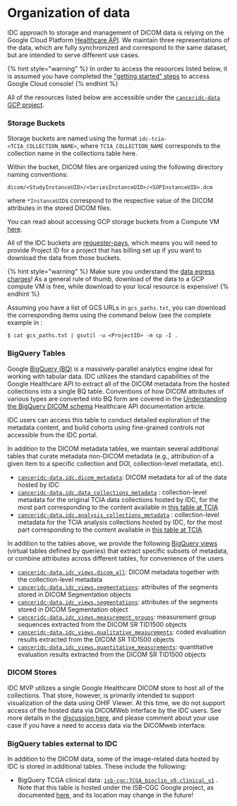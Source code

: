 # Organization of data

IDC approach to storage and management of DICOM data is relying on the Google Cloud Platform [Healthcare API](https://cloud.google.com/healthcare/docs/how-tos/dicom). We maintain three representations of the data, which are fully synchronized and correspond to the same dataset, but are intended to serve different use cases.

{% hint style="warning" %}
In order to access the resources listed below, it is assumed you have completed the ["getting started" steps](../introduction/getting-started-with-gcp.md) to access Google Cloud console!
{% endhint %}

All of the resources listed below are accessible under the [`canceridc-data` GCP project](https://console.cloud.google.com/home/dashboard?project=canceridc-data).

### Storage Buckets

Storage buckets are named using the format `idc-tcia-<TCIA_COLLECTION_NAME>`, where `TCIA_COLLECTION_NAME` corresponds to the collection name in the collections table here.

Within the bucket, DICOM files are organized using the following directory naming conventions:

`dicom/<StudyInstanceUID>/<SeriesInstanceUID>/<SOPInstanceUID>.dcm`

where `*InstanceUID`s correspond to the respective value of the DICOM attributes in the stored DICOM files.

You can read about accessing GCP storage buckets from a Compute VM [here](https://cloud.google.com/compute/docs/disks/gcs-buckets).

All of the IDC buckets are [requester-pays](https://cloud.google.com/storage/docs/requester-pays), which means you will need to provide Project ID for a project that has billing set up if you want to download the data from those buckets. 

{% hint style="warning" %}
Make sure you understand the [data egress charges](https://cloud.google.com/storage/pricing#network-buckets)! As a general rule of thumb, download of the data to a GCP compute VM is free, while download to your local resource is expensive!
{% endhint %}

Assuming you have a list of GCS URLs in `gcs_paths.txt`, you can download the corresponding items using the command below \(see the complete example in :

```text
$ cat gcs_paths.txt | gsutil -u <ProjectID> -m cp -I .
```

### BigQuery Tables

Google [BigQuery \(BQ\)](https://cloud.google.com/bigquery) is a massively-parallel analytics engine ideal for working with tabular data. IDC utilizes the standard capabilities of the Google Healthcare API to extract all of the DICOM metadata from the hosted collections into a single BQ table. Conventions of how DICOM attributes of various types are converted into BQ form are covered in the [Understanding the BigQuery DICOM schema](https://cloud.google.com/healthcare/docs/how-tos/dicom-bigquery-schema) Healthcare API documentation article.

IDC users can access this table to conduct detailed exploration of the metadata content, and build cohorts using fine-grained controls not accessible from the IDC portal.

In addition to the DICOM metadata tables, we maintain several additional tables that curate metadata non-DICOM metadata \(e.g., attribution of a given item to a specific collection and DOI, collection-level metadata, etc\).

* [`canceridc-data.idc.dicom_metadata`](https://console.cloud.google.com/bigquery?project=canceridc-data&p=canceridc-data&d=idc&t=dicom_metadata&page=table): DICOM metadata for all of the data hosted by IDC
* [`canceridc-data.idc.data_collections_metadata`](https://console.cloud.google.com/bigquery?project=canceridc-data&p=canceridc-data&d=idc&t=data_collections_metadata&page=table) : collection-level metadata for the original TCIA data collections hosted by IDC, for the most part corresponding to the content available in [this table at TCIA](https://www.cancerimagingarchive.net/collections/)
* [`canceridc-data.idc.analysis_collections_metadata`](https://console.cloud.google.com/bigquery?project=canceridc-data&p=canceridc-data&d=idc&t=data_collections_metadata&page=table) : collection-level metadata for the TCIA analysis collections hosted by IDC, for the most part corresponding to the content available in [this table at TCIA](https://www.cancerimagingarchive.net/tcia-analysis-results/)

In addition to the tables above, we provide the following [BigQuery views](https://cloud.google.com/bigquery/docs/views-intro) \(virtual tables defined by queries\) that extract specific subsets of metadata, or combine attributes across different tables, for convenience of the users

* [`canceridc-data.idc_views.dicom_all`](https://console.cloud.google.com/bigquery?project=canceridc-data&p=canceridc-data&d=idc_views&t=dicom_all&page=table): DICOM metadata together with the collection-level metadata
* [`canceridc-data.idc_views.segmentations`](https://console.cloud.google.com/bigquery?project=canceridc-data&p=canceridc-data&d=idc&t=data_collections_metadata&page=table): attributes of the segments stored in DICOM Segmentation objects
* [`canceridc-data.idc_views.segmentations`](https://console.cloud.google.com/bigquery?project=canceridc-data&p=canceridc-data&d=idc&t=data_collections_metadata&page=table): attributes of the segments stored in DICOM Segmentation object
* [`canceridc-data.idc_views.measurement_groups`](https://console.cloud.google.com/bigquery?project=canceridc-data&p=canceridc-data&d=idc_views&t=measurement_groups&page=table): measurement group sequences extracted from the DICOM SR TID1500 objects
* [`canceridc-data.idc_views.qualitative_measurements`](https://console.cloud.google.com/bigquery?project=canceridc-data&p=canceridc-data&d=idc_views&t=qualitative_measurements&page=table): coded evaluation results extracted from the DICOM SR TID1500 objects
* [`canceridc-data.idc_views.quantitative_measurements`](https://console.cloud.google.com/bigquery?project=canceridc-data&p=canceridc-data&d=idc_views&t=quantitative_measurements&page=table): quantitative evaluation results extracted from the DICOM SR TID1500 objects

### DICOM Stores

IDC MVP utilizes a single Google Healthcare DICOM store to host all of the collections. That store, however, is primarily intended to support visualization of the data using OHIF Viewer. At this time, we do not support access of the hosted data via DICOMWeb interface by the IDC users. See more details in the [discussion here](https://discourse.canceridc.dev/t/dicomweb-access-to-hosted-collections/69), and please comment about your use case if you have a need to access data via the DICOMweb interface.

### BigQuery tables external to IDC

In addition to the DICOM data, some of the image-related data hosted by IDC is stored in additional tables. These include the following:

* BigQuery TCGA clinical data: [`isb-cgc:TCGA_bioclin_v0.clinical_v1`](https://console.cloud.google.com/bigquery?project=isb-cgc&p=isb-cgc&d=TCGA_bioclin_v0&t=clinical_v1&page=table) . Note that this table is hosted under the ISB-CGC Google project, as documented [here](https://isb-cancer-genomics-cloud.readthedocs.io/en/latest/sections/BigQuery/ISBCGC-BQ-Projects.html), and its location may change in the future!

